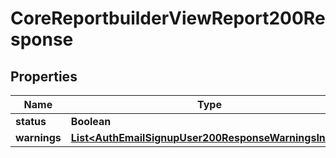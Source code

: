 

# CoreReportbuilderViewReport200Response


## Properties

| Name | Type | Description | Notes |
|------------ | ------------- | ------------- | -------------|
|**status** | **Boolean** | Success |  |
|**warnings** | [**List&lt;AuthEmailSignupUser200ResponseWarningsInner&gt;**](AuthEmailSignupUser200ResponseWarningsInner.md) |  |  [optional] |



